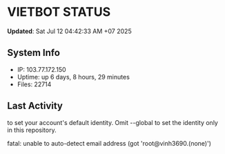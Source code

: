 # VIETBOT STATUS
**Updated**: Sat Jul 12 04:42:33 AM +07 2025

## System Info
- IP: 103.77.172.150
- Uptime: up 6 days, 8 hours, 29 minutes
- Files: 22714

## Last Activity

to set your account's default identity.
Omit --global to set the identity only in this repository.

fatal: unable to auto-detect email address (got 'root@vinh3690.(none)')
